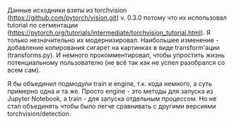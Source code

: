 ﻿Данные исходники взяты из torchvision (https://github.com/pytorch/vision.git) v. 0.3.0
потому что их использовал tutorial по сегментации 
(https://pytorch.org/tutorials/intermediate/torchvision_tutorial.html).
Я только незначительно их модернизировал. Наибольшее изменение - добавление
копирования сигарет на картинках в виде transform'ации (transforms.py). 
И немного прокомментировал, чтобы упростить жизнь потенциальному пользователю
(не всё так как не успел разобрался со всем сам).

Я бы объединил подмодули train и engine, т.к. кода немного, а суть примерно одна и та же.
Просто engine - это методы для запуска из Jupyter Notebook, а train - для запуска отдельным процессом.
Но не стал объединять чтобы было легче сравнивать с другими версиями torchvision/detection.